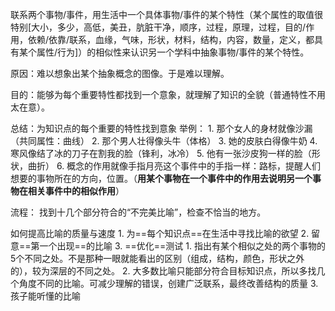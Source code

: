 联系两个事物/事件，用生活中一个具体事物/事件的某个特性（某个属性的取值很特别[大小，多少，高低，美丑，肮脏干净，顺序，过程，原理，过程，目的/作用，依赖/依靠/联系，血缘，气味，形状，材料，结构，内容，数量，定义，都具有某个属性/行为]）的相似性来认识另一个学科中抽象事物/事件的某个特性。

原因：难以想象出某个抽象概念的图像。于是难以理解。

目的：能够为每个重要特性都找到一个意象，就理解了知识的全貌（普通特性不用太在意）。

总结：为知识点的每个重要的特性找到意象
举例：
	1. 那个女人的身材就像沙漏（共同属性：曲线）
	2. 那个男人壮得像头牛（体格）
	3. 她的皮肤白得像牛奶
	4. 寒风像结了冰的刀子在割我的脸（锋利，冰冷）
	5. 他有一张沙皮狗一样的脸（形状，曲折）
	6. 概念的作用就像手指月亮这个事件中的手指一样：路标，提醒人们想要的事物所在的方向，位置。（**用某个事物在一个事件中的作用去说明另一个事物在相关事件中的相似作用**）

流程：
	找到十几个部分符合的“不完美比喻”，检查不恰当的地方。

如何提高比喻的质量与速度
	1. 为==每个知识点==在生活中寻找比喻的欲望
	2. 留意==第一个出现==的比喻
	3. ==优化==测试
		1. 指出有某个相似之处的两个事物的5个不同之处。不是那种一眼就能看出的区别（组成，结构，颜色，形状之外的），较为深层的不同之处。
		2. 大多数比喻只能部分符合目标知识点，所以多找几个角度不同的比喻。可减少理解的错误，创建广泛联系，最终改善结构的质量
		3. 孩子能听懂的比喻